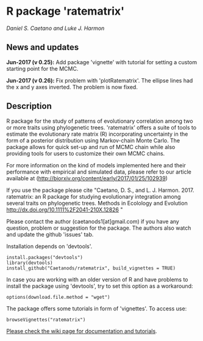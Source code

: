 # R package 'ratematrix'

*Daniel S. Caetano and Luke J. Harmon*

## News and updates

**Jun-2017 (v 0.25):** Add package 'vignette' with tutorial for setting a custom starting point for the MCMC.

**Jun-2017 (v 0.26):** Fix problem with 'plotRatematrix'. The ellipse lines had the x and y axes inverted. The problem is now fixed.

## Description

R package for the study of patterns of evolutionary correlation among two or more traits using phylogenetic trees. 'ratematrix' offers a suite of tools to estimate the evolutionary rate matrix (R) incorporating uncertainty in the form of a posterior distribution using Markov-chain Monte Carlo. The package allows for quick set-up and run of MCMC chain while also providing tools for users to customize their own MCMC chains.

For more information on the kind of models implemented here and their performance with empirical and simulated data, please refer to our article available at (http://biorxiv.org/content/early/2017/01/25/102939)

If you use the package please cite "Caetano, D. S., and L. J. Harmon. 2017. ratematrix: an R package for studying evolutionary integration among several traits on phylogenetic trees. Methods in Ecolology and Evolution http://dx.doi.org/10.1111%2F2041-210X.12826 "

Please contact the author (caetanods1[at]gmail.com) if you have any question, problem or suggestion for the package. The authors also watch and update the github 'issues' tab.

Installation depends on 'devtools'.
```{r,R.options=list(max.print=20)}
install.packages("devtools")
library(devtools)
install_github("Caetanods/ratematrix", build_vignettes = TRUE)
```

In case you are working with an older version of R and have problems to install the package using 'devtools', try to set this option as a workaround:
```{r,R.options=list(max.print=20)}
options(download.file.method = "wget")
```

The package offers some tutorials in form of 'vignettes'. To access use:
```{r,R.options=list(max.print=20)}
browseVignettes("ratematrix")
```

[Please check the wiki page for documentation and tutorials](https://github.com/Caetanods/ratematrix/wiki/Home).
